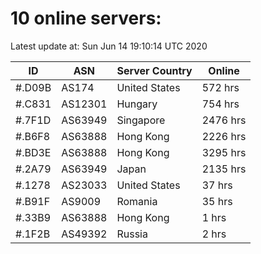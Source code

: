 # 10 online servers:

Latest update at: Sun Jun 14 19:10:14 UTC 2020

| ID | ASN | Server Country | Online |
| -- | --- | -------------- | ------ |
| #.D09B | AS174 | United States | 572 hrs |
| #.C831 | AS12301 | Hungary | 754 hrs |
| #.7F1D | AS63949 | Singapore | 2476 hrs |
| #.B6F8 | AS63888 | Hong Kong | 2226 hrs |
| #.BD3E | AS63888 | Hong Kong | 3295 hrs |
| #.2A79 | AS63949 | Japan | 2135 hrs |
| #.1278 | AS23033 | United States | 37 hrs |
| #.B91F | AS9009 | Romania | 35 hrs |
| #.33B9 | AS63888 | Hong Kong | 1 hrs |
| #.1F2B | AS49392 | Russia | 2 hrs |

